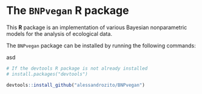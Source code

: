 # The `BNPvegan` R package

This **R** package is an implementation of various Bayesian nonparametric models for the analysis of ecological data.

The `BNPvegan` package can be installed by running the following commands:

asd


```r 
# If the devtools R package is not already installed
# install.packages("devtools")

devtools::install_github("alessandrozito/BNPvegan")
```
